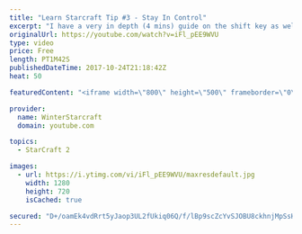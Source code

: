 ```yaml
---
title: "Learn Starcraft Tip #3 - Stay In Control"
excerpt: "I have a very in depth (4 mins) guide on the shift key as well here https://www.youtube.com/watch?v=7x9pHr544oY"
originalUrl: https://youtube.com/watch?v=iFl_pEE9WVU
type: video
price: Free
length: PT1M42S
publishedDateTime: 2017-10-24T21:18:42Z
heat: 50

featuredContent: "<iframe width=\"800\" height=\"500\" frameborder=\"0\" src=\"https://www.youtube.com/embed/iFl_pEE9WVU\" allow=\"accelerometer; autoplay; encrypted-media; gyroscope; picture-in-picture\" allowfullscreen></iframe>"

provider:
  name: WinterStarcraft
  domain: youtube.com

topics:
  - StarCraft 2

images:
  - url: https://i.ytimg.com/vi/iFl_pEE9WVU/maxresdefault.jpg
    width: 1280
    height: 720
    isCached: true

secured: "D+/oamEk4vdRrt5yJaop3UL2fUkiq06Q/f/lBp9scZcYvSJOBU8ckhnjMpSsHJCoc8XVyBo7sGKna5WXUfPPpInia7SuE+uRzXROZaQeh6V8hXyTldivD2HzZslaJrMBD9SpHaLhac96Gwle0l5M1FPCoHKryQzq5EpklFASAqclNQaDkksAyspBMMrFF9JXgQO8thwxdBDMXX1Oeqn8ywCYQhzz9A5NbklCifmOEgXDtoy0SUbV1lpfpX1wakBYDEx7GaO54QEvSOwGLt04H+ALADpIVc4Kg6Z9/0HgsnW7hhpU1MQnzZTgcHp0xUtwsqKVB/V5ZWgTrQEnuS62tb84nveFhPzKu2vgOs14qd6URXCMhLeOGcL3pMZ0JwU9HxJqfP+mIWKXh1+AaLcXC6ni3plcZXZliz7q1kNaI1A=;0vVQobQJIrt9gil7/QAPQQ=="
---
```


